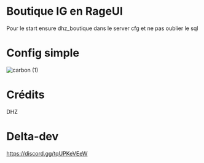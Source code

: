 # Boutique IG en RageUI
Pour le start ensure dhz_boutique dans le server cfg et ne pas oublier le sql

# Config simple
![carbon (1)](https://user-images.githubusercontent.com/75448882/138901264-de98feb0-49fb-41fd-b32a-3e09186f5c0c.png)

# Crédits
DHZ

# Delta-dev 
https://discord.gg/tqUPKeVEeW
